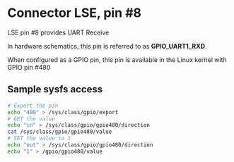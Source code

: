 # Connector LSE, pin #8

LSE pin #8 provides UART Receive

In hardware schematics, this pin is referred to as **GPIO_UART1_RXD**.

When configured as a GPIO pin, this pin is available in the Linux kernel with GPIO pin #480

## Sample sysfs access
```bash
# Export the pin
echo "480" > /sys/class/gpio/export
# GET the value
echo "in" > /sys/class/gpio/gpio480/direction
cat /sys/class/gpio/gpio480/value
# SET the value to 1
echo "out" > /sys/class/gpio/gpio480/direction
echo "1" > /gpio/gpio480/value
```
